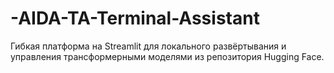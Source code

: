 # -AIDA-TA-Terminal-Assistant
Гибкая платформа на Streamlit для локального развёртывания и управления трансформерными моделями из репозитория Hugging Face.
